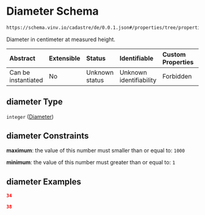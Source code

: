 # Diameter Schema

```txt
https://schema.vinv.io/cadastre/de/0.0.1.json#/properties/tree/properties/crown/properties/dimensions/items/properties/diameter
```

Diameter in centimeter at measured height.

| Abstract            | Extensible | Status         | Identifiable            | Custom Properties | Additional Properties | Access Restrictions | Defined In                                                                                                                 |
| :------------------ | :--------- | :------------- | :---------------------- | :---------------- | :-------------------- | :------------------ | :------------------------------------------------------------------------------------------------------------------------- |
| Can be instantiated | No         | Unknown status | Unknown identifiability | Forbidden         | Allowed               | none                | [dereferenced.doc.json\*](../../../../../../vinv-schemas/vinv-tree/out/0.0.1/dereferenced.doc.json "open original schema") |

## diameter Type

`integer` ([Diameter](dereferenced-properties-baum-daten-properties-crown-properties-crown-dimensions-diameter-at-height-properties-diameter.md))

## diameter Constraints

**maximum**: the value of this number must smaller than or equal to: `1000`

**minimum**: the value of this number must greater than or equal to: `1`

## diameter Examples

```json
34
```

```json
38
```
